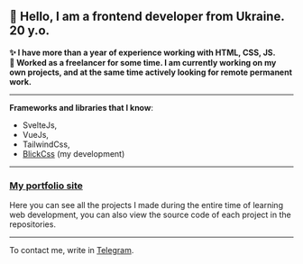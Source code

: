 ## 👋 Hello, I am a frontend developer from Ukraine. 20 y.o.  
**✨ I have more than a year of experience working with HTML, CSS, JS.**  
**💼  Worked as a freelancer for some time. I am currently working on my own projects, and at the same time actively looking for remote permanent work.**
***
**Frameworks and libraries that I know**:
- SvelteJs, 
- VueJs, 
- TailwindCss, 
- [BlickCss](https://github.com/ghtx280/blickcss) (my development)  
***
### [My portfolio site](https://ghtx.netlify.app/)  
Here you can see all the projects I made during the entire time of learning web development, you can also view the source code of each project in the repositories.
***
To contact me, write in [Telegram](https://t.me/eeqq25).

